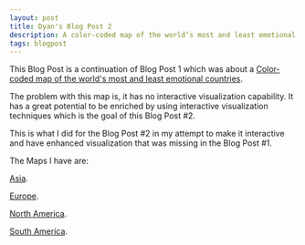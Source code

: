 ```yaml
---
layout: post
title: Dyan's Blog Post 2
description: A color-coded map of the world’s most and least emotional countries - Revisited 
tags: blogpost
---
```


This Blog Post is a continuation of Blog Post 1 which was about a [Color-coded map of the world's most and least emotional countries](http://www.washingtonpost.com/blogs/worldviews/wp/2012/11/28/a-color-coded-map-of-the-worlds-most-and-least-emotional-countries/).

The problem with this map is, it has no interactive visualization capability. It has a great potential to be enriched by using interactive visualization techniques which is the goal of this Blog Post #2. 


This is what I did for the Blog Post #2 in my attempt to make it interactive and have enhanced visualization that was missing in the Blog Post #1.

The Maps I have are:

[Asia](https://github.com/ganepola/edav/blob/gh-pages/assets/dyan_assets/Asia+35-11+180+73.jpg).

[Europe](https://github.com/ganepola/edav/blob/gh-pages/assets/dyan_assets/Europe-27.16+37.5+46+78.5.jpg).

[North America](https://github.com/ganepola/edav/blob/gh-pages/assets/dyan_assets/NorthAmerica-179.5+10.7-49.9+87.9.jpg).

[South America](https://github.com/ganepola/edav/blob/gh-pages/assets/dyan_assets/southamerica-87.3-54.5-31.55+14.jpg).